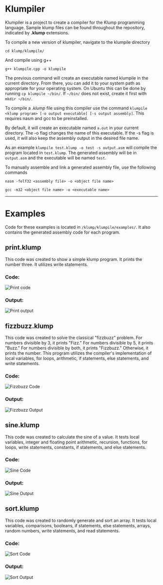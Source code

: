 # Klumpiler

Klumpiler is a project to create a compiler for the Klump programming language. Sample klump files can be found throughout the repository, indicated by **.klump** extensions.

To compile a new version of klumpiler, navigate to the klumpile directory

`cd klump/klumpile/`

And compile using g++

`g++ klumpile.cpp -o klumpile`

The previous command will create an executable named klumpile in the current directory. From there, you can add it to your system path as appropriate for your operating system. On Ubuntu this can be done by running `cp klumpile ~/bin/`. If `~/bin/` does not exist, create it first with `mkdir ~/bin/`.

To compile a *.klump* file using this compiler use the command `klumpile <klump program> [-o output executable] [-s output assembly]`. This requires nasm and gcc to be preinstalled.

By default, it will create an executable named `a.out` in your current directory. The -o flag changes the name of this executable. If the -s flag is used, it will also keep the assembly output in the desired file name.

As an example `klumpile test.klump -o test -s output.asm` will compile the program located in `test.klump`. The generated assembly will be in `output.asm` and the executable will be named `test`.

To manually assemble and link a generated assembly file, use the following commands

`nasm -felf32 <assembly file> -o <object file name>`

`gcc -m32 <object file name> -o <executable name>`

---
# Examples

Code for these examples is located in `/klump/klumpile/examples/`. It also contains the generated assembly code for each program.

## print.klump

This code was created to show a simple klump program. It prints the number three. It utilizes write statements.

### Code:

![Print code](screenshots/print_code.png)

### Output:

![Print output](screenshots/print.png)

## fizzbuzz.klump

This code was created to solve the classical "fizzbuzz" problem. For numbers divisible by 3, it prints "Fizz." For numbers divisible by 5, it prints "Buzz." For numbers divisible by both, it prints "Fizzbuzz." Otherwise, it prints the number. This program utilizes the compiler's implementation of local variables, for loops, arithmetic, if statements, else statements, and write statements.

### Code:

![Fizzbuzz Code](screenshots/fizzbuzz_code.png)

### Output:

![Fizzbuzz Output](screenshots/fizzbuzz.png)

## sine.klump

This code was created to calculate the sine of a value. It tests local variables, integer and floating point arithmetic, recursion, functions, for loops, write statements, constants, if statements, and else statements.

### Code:

![Sine Code](screenshots/sine_code.png)

### Output:

![Sine Output](screenshots/sine.png)

## sort.klump

This code was created to randomly generate and sort an array. It tests local variables, comparisons, booleans, if statements, else statements, arrays, random numbers, write statements, and read statements.

### Code:

![Sort Code](screenshots/sort_code.png)

### Output:

![Sort Output](screenshots/sort.png)
